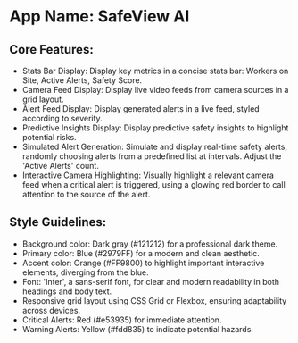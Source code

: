 # **App Name**: SafeView AI

## Core Features:

- Stats Bar Display: Display key metrics in a concise stats bar: Workers on Site, Active Alerts, Safety Score.
- Camera Feed Display: Display live video feeds from camera sources in a grid layout.
- Alert Feed Display: Display generated alerts in a live feed, styled according to severity.
- Predictive Insights Display: Display predictive safety insights to highlight potential risks.
- Simulated Alert Generation: Simulate and display real-time safety alerts, randomly choosing alerts from a predefined list at intervals. Adjust the 'Active Alerts' count.
- Interactive Camera Highlighting: Visually highlight a relevant camera feed when a critical alert is triggered, using a glowing red border to call attention to the source of the alert.

## Style Guidelines:

- Background color: Dark gray (#121212) for a professional dark theme.
- Primary color: Blue (#2979FF) for a modern and clean aesthetic.
- Accent color: Orange (#FF9800) to highlight important interactive elements, diverging from the blue.
- Font: 'Inter', a sans-serif font, for clear and modern readability in both headings and body text.
- Responsive grid layout using CSS Grid or Flexbox, ensuring adaptability across devices.
- Critical Alerts: Red (#e53935) for immediate attention.
- Warning Alerts: Yellow (#fdd835) to indicate potential hazards.